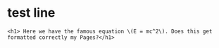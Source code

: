 <html lang="en">
<head>
    <meta charset="UTF-8">
    <meta http-equiv="X-UA-Compatible" content="IE=edge">
    <meta name="viewport" content="width=device-width, initial-scale=1.0">
    <title>Test Site</title>
    <script src="https://polyfill.io/v3/polyfill.min.js?features=es6"></script>
    <script type="text/javascript" id="MathJax-script" async
        src="https://cdn.jsdelivr.net/npm/mathjax@3/es5/tex-chtml.js">
</script>
</head>
<body>
    <h1>test line</h1>

    <h1> Here we have the famous equation \(E = mc^2\). Does this get formatted correctly my Pages?</h1>
</body>
</html>